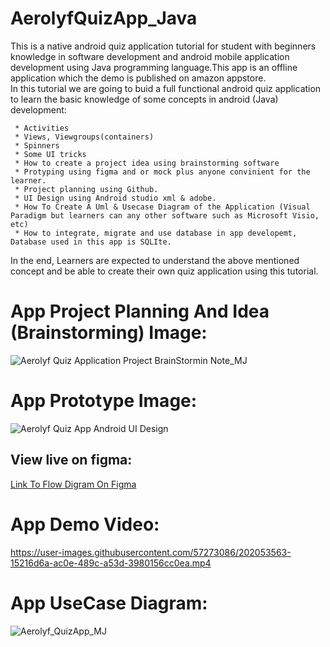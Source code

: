 # AerolyfQuizApp_Java
This is a native android quiz application tutorial for student with beginners knowledge in software development and android mobile application development using Java programming language.This app is an offline application which the demo is published on amazon appstore.<br>
In this tutorial we are going to buid a full functional android quiz application to learn the basic knowledge of some concepts in android (Java) development:
   
     * Activities
     * Views, Viewgroups(containers)
     * Spinners
     * Some UI tricks
     * How to create a project idea using brainstorming software
     * Protyping using figma and or mock plus anyone convinient for the learner.
     * Project planning using Github.
     * UI Design using Android studio xml & adobe.
     * How To Create A Uml & Usecase Diagram of the Application (Visual Paradigm but learners can any other software such as Microsoft Visio, etc)
     * How to integrate, migrate and use database in app developemt, Database used in this app is SQLIte.
  In the end, Learners are expected to understand the above mentioned concept and be able to create their own quiz application using this tutorial.<br>

# App Project Planning And Idea (Brainstorming) Image:
  ![Aerolyf Quiz Application Project BrainStormin Note_MJ](https://user-images.githubusercontent.com/57273086/202054928-380246a4-1ffa-45ac-b16b-0ffcce19d9e1.png)
  
# App Prototype Image:
![Aerolyf Quiz App Android UI Design](https://user-images.githubusercontent.com/57273086/202054224-c123f4b2-4b4f-4314-8b8e-1de2bbec4c47.png)

## View live on figma: 
[Link To Flow Digram On Figma](https://www.figma.com/community/file/1174512245623565884 "Aerolyf Quiz App Flow Digram")

# App Demo Video:
https://user-images.githubusercontent.com/57273086/202053563-15216d6a-ac0e-489c-a53d-3980156cc0ea.mp4

# App UseCase Diagram:
![Aerolyf_QuizApp_MJ](https://user-images.githubusercontent.com/57273086/202054491-74f5c824-65fd-42e3-80a6-1c41bd01f2ab.png)




